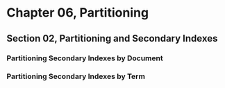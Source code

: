 # Chapter 06, Partitioning
## Section 02, Partitioning and Secondary Indexes

### Partitioning Secondary Indexes by Document

### Partitioning Secondary Indexes by Term